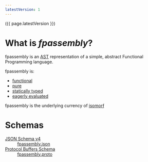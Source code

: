 ```yaml
---
latestVersion: 1
---
```


({{ page.latestVersion }})

# What is *fpassembly*?
fpassembly is an [AST](https://en.wikipedia.org/wiki/Abstract_syntax_tree) representation of a simple, abstract Functional Programming language.

fpassembly is:
* [functional](https://en.wikipedia.org/wiki/Functional_programming)
* [pure](https://en.wikipedia.org/wiki/Purely_functional_programming)
* [statically typed](https://en.wikipedia.org/wiki/Type_system#Static_type_checking)
* [eagerly evaluated](https://en.wikipedia.org/wiki/Eager_evaluation)

fpassembly is the underlying currency of [isomorƒ](https://isomorf.io)

# Schemas
<dl>
  <dt>
    <a href="http://json-schema.org/">JSON Schema v4</a>
  </dt>
  <dd>
    <a href="https://fpassembly.org/schemas/v1/json/fpassembly.json">fpassembly.json</a>
  </dd>
  <dt>
    <a href="https://developers.google.com/protocol-buffers/">Protocol Buffers Schema</a>
  </dt>
  <dd>
    <a href="https://fpassembly.org/schemas/v1/protobuf/fpassembly.proto">fpassembly.proto</a>
  </dd>
</dl>

<!---
# [Visualization](https://fpassembly.org/visual.html)
<iframe src="https://fpassembly.org/visual.html" frameborder="0" width="100%" height="640"></iframe>
--->

